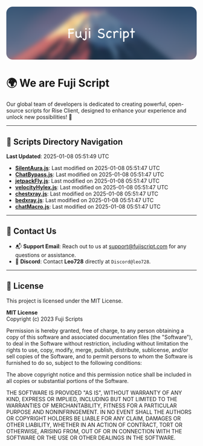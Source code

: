 ![Banner](.github/b.webp)

# 🌍 **We are Fuji Script**

Our global team of developers is dedicated to creating powerful, open-source scripts for Rise Client, designed to enhance your experience and unlock new possibilities! 🌟

---
<!-- SCRIPTS_NAVIGATION_START -->
## 📂 **Scripts Directory Navigation**

**Last Updated**: 2025-01-08 05:51:49 UTC

- **[SilentAura.js](scripts/SilentAura.js)**: Last modified on 2025-01-08 05:51:47 UTC
- **[ChatBypass.js](scripts/ChatBypass.js)**: Last modified on 2025-01-08 05:51:47 UTC
- **[jetpackFly.js](scripts/jetpackFly.js)**: Last modified on 2025-01-08 05:51:47 UTC
- **[velocityHylex.js](scripts/velocityHylex.js)**: Last modified on 2025-01-08 05:51:47 UTC
- **[chestxray.js](scripts/chestxray.js)**: Last modified on 2025-01-08 05:51:47 UTC
- **[bedxray.js](scripts/bedxray.js)**: Last modified on 2025-01-08 05:51:47 UTC
- **[chatMacro.js](scripts/chatMacro.js)**: Last modified on 2025-01-08 05:51:47 UTC

<!-- SCRIPTS_NAVIGATION_END -->

---

## 💬 **Contact Us**  
- 📬 **Support Email**: Reach out to us at [support@fujiscript.com](mailto:support@fujiscript.com) for any questions or assistance.  
- 💬 **Discord**: Contact **Leo728** directly at `Discord@leo728`.

---

## 📜 **License**

This project is licensed under the MIT License.  

**MIT License**  
Copyright (c) 2023 Fuji Scripts  

Permission is hereby granted, free of charge, to any person obtaining a copy of this software and associated documentation files (the "Software"), to deal in the Software without restriction, including without limitation the rights to use, copy, modify, merge, publish, distribute, sublicense, and/or sell copies of the Software, and to permit persons to whom the Software is furnished to do so, subject to the following conditions:  

The above copyright notice and this permission notice shall be included in all copies or substantial portions of the Software.  

THE SOFTWARE IS PROVIDED "AS IS", WITHOUT WARRANTY OF ANY KIND, EXPRESS OR IMPLIED, INCLUDING BUT NOT LIMITED TO THE WARRANTIES OF MERCHANTABILITY, FITNESS FOR A PARTICULAR PURPOSE AND NONINFRINGEMENT. IN NO EVENT SHALL THE AUTHORS OR COPYRIGHT HOLDERS BE LIABLE FOR ANY CLAIM, DAMAGES OR OTHER LIABILITY, WHETHER IN AN ACTION OF CONTRACT, TORT OR OTHERWISE, ARISING FROM, OUT OF OR IN CONNECTION WITH THE SOFTWARE OR THE USE OR OTHER DEALINGS IN THE SOFTWARE.  
